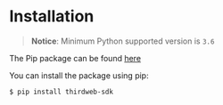 # Installation

> **Notice**: Minimum Python supported version is `3.6`

The Pip package can be found [here](https://pypi.org/project/thirdweb-sdk)

You can install the package using pip:

```bash linenums="1"
$ pip install thirdweb-sdk
```
